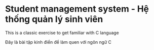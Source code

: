 # Student management system - Hệ thống quản lý sinh viên

This is a classic exercise to get familiar with C language

Đây là bài tập kinh điển để làm quen với ngôn ngữ C

